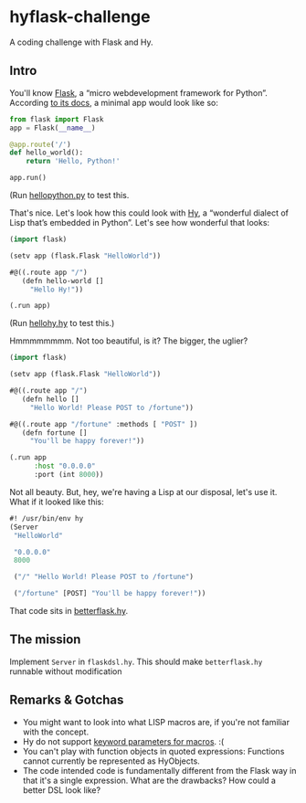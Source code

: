 # hyflask-challenge

A coding challenge with Flask and Hy.

## Intro

You'll know [Flask](http://flask.pocoo.org/), a “micro webdevelopment framework for Python”.
According [to its docs](http://flask.pocoo.org/docs/0.12/quickstart/#a-minimal-application), a minimal app would look like so:

```python
from flask import Flask
app = Flask(__name__)

@app.route('/')
def hello_world():
    return 'Hello, Python!'

app.run()
```

(Run [hellopython.py](hellopython.py) to test this.

That's nice. Let's look how this could look with [Hy](http://docs.hylang.org/en/stable/), a “wonderful dialect of Lisp that’s embedded in Python”.
Let's see how wonderful that looks:

```lisp
(import flask)

(setv app (flask.Flask "HelloWorld"))

#@((.route app "/")
   (defn hello-world []
     "Hello Hy!"))

(.run app)
```

(Run [hellohy.hy](hellohy.hy) to test this.)

Hmmmmmmmm. Not too beautiful, is it? The bigger, the uglier?

```lisp
(import flask)

(setv app (flask.Flask "HelloWorld"))

#@((.route app "/")
   (defn hello []
     "Hello World! Please POST to /fortune"))

#@((.route app "/fortune" :methods [ "POST" ])
   (defn fortune []
     "You'll be happy forever!"))

(.run app
      :host "0.0.0.0"
      :port (int 8000))
```

Not all beauty. But, hey, we're having a Lisp at our disposal, let's use it. What if it looked like this:

```lisp
#! /usr/bin/env hy
(Server
 "HelloWorld"

 "0.0.0.0"
 8000

 ("/" "Hello World! Please POST to /fortune")

 ("/fortune" [POST] "You'll be happy forever!"))
```

That code sits in [betterflask.hy](betterflask.hy).

## The mission

Implement `Server` in `flaskdsl.hy`. This should make `betterflask.hy` runnable without modification

## Remarks & Gotchas

* You might want to look into what LISP macros are, if you're not familiar with the concept.
* Hy do not support [keyword parameters for macros](https://github.com/hylang/hy/pull/960#issuecomment-148296324). :(
* You can't play with function objects in quoted expressions: Functions cannot currently be represented as HyObjects.
* The code intended code is fundamentally different from the Flask way in that it's a single expression. What are the drawbacks? How could a better DSL look like?
